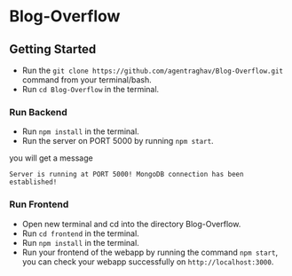 # Blog-Overflow

## Getting Started
- Run the `git clone https://github.com/agentraghav/Blog-Overflow.git` command from your terminal/bash.
- Run `cd Blog-Overflow` in the terminal.

### Run Backend

- Run `npm install` in the terminal.
- Run the server on PORT 5000 by running `npm start`.

you will get a message

`Server is running at PORT 5000!
MongoDB connection has been established!`

### Run Frontend 
- Open new terminal and cd into the directory Blog-Overflow.
- Run `cd frontend` in the terminal.
- Run `npm install` in the terminal.
- Run your frontend of the webapp by running the command `npm start`, you can check your webapp successfully on `http://localhost:3000`.
 
